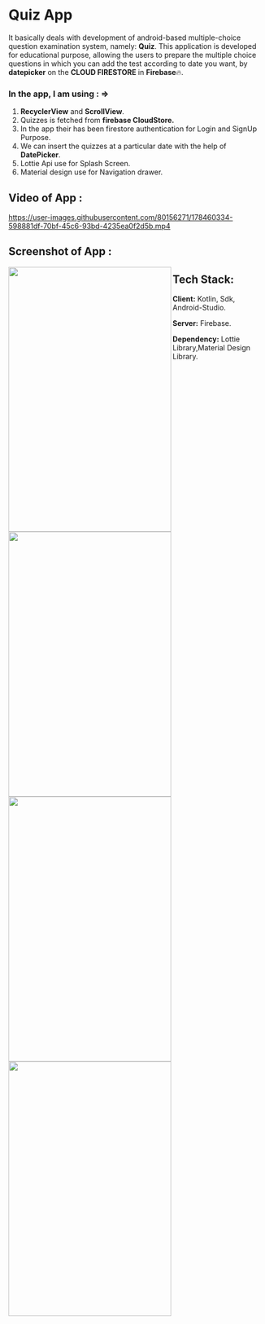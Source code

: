 # Quiz App

It basically deals with development of android-based multiple-choice
question examination system, namely: **Quiz**.
This application is developed for educational purpose,
allowing the users to prepare the multiple choice questions in 
which you can add the test according to date you want, by **datepicker**
on the **CLOUD FIRESTORE** in **Firebase**🔥.

### In the app, I am using : =>

1. **RecyclerView** and **ScrollView**.
2. Quizzes is fetched from **firebase CloudStore.**
3. In the app their has been firestore authentication for Login and SignUp Purpose.
4. We can insert the quizzes at a particular date with the help of **DatePicker**.
5. Lottie Api use for Splash Screen.
6. Material design use for Navigation drawer.

## Video of App :

https://user-images.githubusercontent.com/80156271/178460334-598881df-70bf-45c6-93bd-4235ea0f2d5b.mp4

## Screenshot of App :
<img align="left" width="320px" height="520px" src="https://user-images.githubusercontent.com/80156271/178453881-a6d53c46-90c8-450c-affe-c2e9af35c6e5.jpg">
<img align="left" width="320px" height="520px" src="https://user-images.githubusercontent.com/80156271/178453903-025d1b03-1796-4901-b009-360144c704c3.jpg">
<img align="left" width="320px" height="520px" src="https://user-images.githubusercontent.com/80156271/178457848-4ba777e3-9239-4d2b-8882-d05b630f2136.jpg">
<img align="left" width="320px" height="500px" src="https://user-images.githubusercontent.com/80156271/178457854-b78ce50a-03a2-4ba5-8bcf-21adb2b73d49.jpg">


## Tech Stack:
**Client:** Kotlin, Sdk, Android-Studio.

**Server:** Firebase.

**Dependency:** Lottie Library,Material Design Library. 
